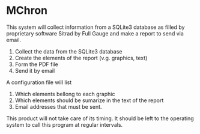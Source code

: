 MChron
======

This system will collect information from a SQLite3 database as filled
by proprietary software Sitrad by Full Gauge and make a report to
send via email.

1. Collect the data from the SQLite3 database
2. Create the elements of the report (v.g. graphics, text)
3. Form the PDF file
4. Send it by email

A configuration file will list

1. Which elements bellong to each graphic
2. Which elements should be sumarize in the text of the report
3. Email addresses that must be sent.

This product will not take care of its timing.  It should be
left to the operating system to call this program at regular intervals.
